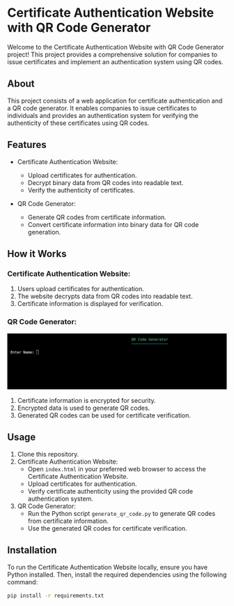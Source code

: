 # Certificate Authentication Website with QR Code Generator

Welcome to the Certificate Authentication Website with QR Code Generator project! This project provides a comprehensive solution for companies to issue certificates and implement an authentication system using QR codes.

## About

This project consists of a web application for certificate authentication and a QR code generator. It enables companies to issue certificates to individuals and provides an authentication system for verifying the authenticity of these certificates using QR codes.

## Features

- Certificate Authentication Website:
  - Upload certificates for authentication.
  - Decrypt binary data from QR codes into readable text.
  - Verify the authenticity of certificates.

- QR Code Generator:
  - Generate QR codes from certificate information.
  - Convert certificate information into binary data for QR code generation.

## How it Works

### Certificate Authentication Website:
1. Users upload certificates for authentication.
2. The website decrypts data from QR codes into readable text.
3. Certificate information is displayed for verification.

### QR Code Generator:
![Alt Text](pythonapp.png)

1. Certificate information is encrypted for security.
2. Encrypted data is used to generate QR codes.
3. Generated QR codes can be used for certificate verification.


## Usage

1. Clone this repository.
2. Certificate Authentication Website:
    - Open `index.html` in your preferred web browser to access the Certificate Authentication Website.
    - Upload certificates for authentication.
    - Verify certificate authenticity using the provided QR code authentication system.
3. QR Code Generator:
    - Run the Python script `generate_qr_code.py` to generate QR codes from certificate information.
    - Use the generated QR codes for certificate verification.

## Installation

To run the Certificate Authentication Website locally, ensure you have Python installed. Then, install the required dependencies using the following command:

```bash
pip install -r requirements.txt
